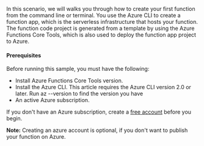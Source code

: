 In this scenario, we will walks you through how to create your first function from the command line or terminal. You use the Azure CLI to create a function app, which is the serverless infrastructure that hosts your function. The function code project is generated from a template by using the Azure Functions Core Tools, which is also used to deploy the function app project to Azure.

#### Prerequisites
Before running this sample, you must have the following:

- Install Azure Functions Core Tools version.
- Install the Azure CLI. This article requires the Azure CLI version 2.0 or later. Run az --version to find the version you have
- An active Azure subscription.


If you don't have an Azure subscription, create a [free account](https://azure.microsoft.com/free/?ref=microsoft.com&utm_source=microsoft.com&utm_medium=docs&utm_campaign=visualstudio) before you begin.

**Note:** Creating an azure account is optional, if you don't want to publish your function on Azure.
